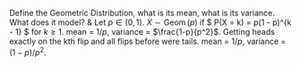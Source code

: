 Define the Geometric Distribution, what is its mean, what is its variance.
What does it model?
&
Let $p \in (0, 1)$. $X \sim \operatorname{Geom}(p)$ if
$
P(X = k) = p(1 - p)^{k - 1}
$
for $k \geq 1$.
mean = $1 / p$, variance = $\frac{1-p}{p^2}$.
Getting heads exactly on the kth flip and all flips before were tails.
mean = $1 / p$, variance = $(1 - p) / p^2$.
<!--SR:!2023-05-09,2,170-->